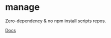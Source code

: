 # manage
Zero-dependency & no npm install scripts repos.

[Docs](https://github.com/linux-remote/linux-remote#step-5)
